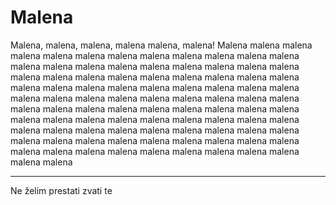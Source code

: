 # Malena

Malena,
malena,
malena,
malena
malena,
malena!
Malena
malena
malena
malena
malena
malena
malena
malena
malena
malena
malena
malena
malena
malena
malena
malena
malena
malena
malena
malena
malena
malena
malena
malena
malena
malena
malena
malena
malena
malena
malena
malena
malena
malena
malena
malena
malena
malena
malena
malena
malena
malena
malena
malena
malena
malena
malena
malena
malena
malena
malena
malena
malena
malena
malena
malena
malena
malena
malena
malena
malena
malena
malena
malena
malena
malena
malena
malena
malena
malena
malena
malena
malena
malena
malena
malena
malena
malena
malena
malena
malena
malena
malena
malena
malena
malena
malena
malena
malena
malena
malena
malena
malena
malena
malena

---

Ne želim
prestati
zvati te
